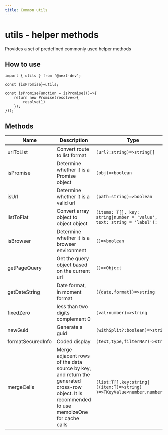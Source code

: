 ```yaml
---
title: Common utils
---
```


# utils - helper methods

Provides a set of predefined commonly used helper methods

## How to use

```tsx | pure
import { utils } from '@next-dev';

const {isPromise}=utils;

const isPromiseFunction = isPromise(()=>{
    return new Promise(resolve=>{
        resolve(1)
    });
}));
```

## Methods

| Name              | Description                                                                                                                                   | Type                                                                   | Result Case                                                                                                                        |
| ----------------- | --------------------------------------------------------------------------------------------------------------------------------------------- | ---------------------------------------------------------------------- | ---------------------------------------------------------------------------------------------------------------------------------- |
| urlToList         | Convert route to list format                                                                                                                  | `(url?:string)=>string[]`                                              |                                                                                                                                    |
| isPromise         | Determine whether it is a Promise object                                                                                                      | `(obj)=>boolean`                                                       |                                                                                                                                    |
| isUrl             | Determine whether it is a valid url                                                                                                           | `(path:string)=>boolean`                                               |                                                                                                                                    |
| listToFlat        | Convert array object to object object                                                                                                         | `(items: T[], key: string\|number = 'value', text: string = 'label'):` | `listToFlat([{label:'label1 ',value:'001'},{label:'label2',value:'002'}],'value','label')==>{'001':'label1','002':'label2 '}])`    |
| isBrowser         | Determine whether it is a browser environment                                                                                                 | `()=>boolean`                                                          |                                                                                                                                    |
| getPageQuery      | Get the query object based on the current url                                                                                                 | `()=>Object`                                                           |                                                                                                                                    |
| getDateString     | Date format, in moment format                                                                                                                 | `({date,format})=>string`                                              |                                                                                                                                    |
| fixedZero         | less than two digits complement 0                                                                                                             | `(val:number)=>string`                                                 |                                                                                                                                    |
| newGuid           | Generate a guid                                                                                                                               | `(withSplit?:boolean)=>string`                                         |                                                                                                                                    |
| formatSecuredInfo | Coded display                                                                                                                                 | `(text,type,filterNA?)=>string`                                        |                                                                                                                                    |
| mergeCells        | Merge adjacent rows of the data source by key, and return the generated cross-row object. It is recommended to use memoizeOne for cache calls | `(list:T[],key:string\|((item:T)=>string) )=>TKeyValue<number,number>` | `mergeCells([{name:'xxg',title:'code'},{name:'Andy Lau',title:'code'},{name:'Gu Tianle', title:'other'}],'title')==>{0:2,1:0,2:1}` |

